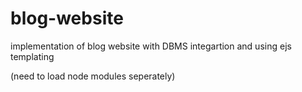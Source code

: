 # blog-website

implementation of blog website with DBMS integartion and using ejs templating 

(need to load node modules seperately)
